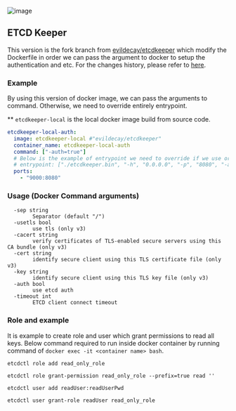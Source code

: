 ![image](./logo/logo-horizontal.png)

## ETCD Keeper

This version is the fork branch from [evildecay/etcdkeeper](https://github.com/evildecay/etcdkeeper/tree/master) which modify the Dockerfile in order we can pass the argument to docker to setup the authentication and etc. For the changes history, please refer to [here](./CHANGES.md).

### Example

By using this version of docker image, we can pass the arguments to command. Otherwise, we need to override entirely entrypoint.

\*\* `etcdkeeper-local` is the local docker image build from source code.

```yml
etcdkeeper-local-auth:
  image: etcdkeeper-local #"evildecay/etcdkeeper"
  container_name: etcdkeeper-local-auth
  command: ["-auth=true"]
  # Below is the example of entrypoint we need to override if we use original version from evildecay/etcdkeeper.
  # entrypoint: ["./etcdkeeper.bin", "-h", "0.0.0.0", "-p", "8080", "-auth=true"]
  ports:
    - "9000:8080"
```

### Usage (Docker Command arguments)

```
  -sep string
        Separator (default "/")
  -usetls bool
        use tls (only v3)
  -cacert string
        verify certificates of TLS-enabled secure servers using this CA bundle (only v3)
  -cert string
        identify secure client using this TLS certificate file (only v3)
  -key string
        identify secure client using this TLS key file (only v3)
  -auth bool
        use etcd auth
  -timeout int
        ETCD client connect timeout
```

### Role and example

It is example to create role and user which grant permissions to read all keys.
Below command required to run inside docker container by running command of `docker exec -it <container name> bash`.

```
etcdctl role add read_only_role

etcdctl role grant-permission read_only_role --prefix=true read ''

etcdctl user add readUser:readUserPwd

etcdctl user grant-role readUser read_only_role
```
